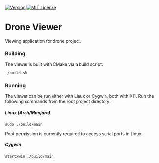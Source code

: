 [![Version][version-badge]](version-url)
[![MIT License][license-badge]](LICENSE.md)

# Drone Viewer

Viewing application for drone project.

### Building

The viewer is built with CMake via a build script:

```
./build.sh
```

### Running

The viewer can be run either with Linux or Cygwin, both with X11. Run the
following commands from the root project directory:

##### Linux (Arch/Manjaro)

`sudo ./build/main`

Root permission is currently required to access serial ports in Linux.

##### Cygwin

`startxwin ./build/main`

[version-badge]: https://img.shields.io/github/release/jdtaylor7/drone_viewer/all.svg
[version-url]: https://github.com/jdtaylor7/drone_viewer/releases/latest
[license-badge]: https://img.shields.io/badge/license-MIT-007EC7.svg
